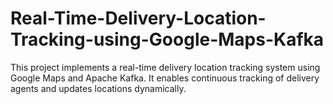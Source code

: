 # Real-Time-Delivery-Location-Tracking-using-Google-Maps-Kafka
This project implements a real-time delivery location tracking system using Google Maps and Apache Kafka. It enables continuous tracking of delivery agents and updates locations dynamically.

